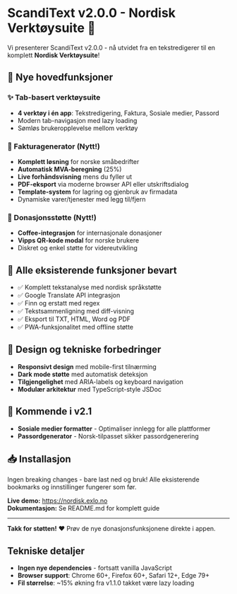 # ScandiText v2.0.0 - Nordisk Verktøysuite 🎉

Vi presenterer ScandiText v2.0.0 - nå utvidet fra en tekstredigerer til en komplett **Nordisk Verktøysuite**!

## 🌟 Nye hovedfunksjoner

### ✨ Tab-basert verktøysuite
- **4 verktøy i én app**: Tekstredigering, Faktura, Sosiale medier, Passord
- Modern tab-navigasjon med lazy loading
- Sømløs brukeropplevelse mellom verktøy

### 📄 Fakturagenerator (Nytt!)
- **Komplett løsning** for norske småbedrifter
- **Automatisk MVA-beregning** (25%)
- **Live forhåndsvisning** mens du fyller ut
- **PDF-eksport** via moderne browser API eller utskriftsdialog
- **Template-system** for lagring og gjenbruk av firmadata
- Dynamiske varer/tjenester med legg til/fjern

### 🙏 Donasjonsstøtte (Nytt!)
- **Coffee-integrasjon** for internasjonale donasjoner
- **Vipps QR-kode modal** for norske brukere
- Diskret og enkel støtte for videreutvikling

## 🔄 Alle eksisterende funksjoner bevart
- ✅ Komplett tekstanalyse med nordisk språkstøtte
- ✅ Google Translate API integrasjon  
- ✅ Finn og erstatt med regex
- ✅ Tekstsammenligning med diff-visning
- ✅ Eksport til TXT, HTML, Word og PDF
- ✅ PWA-funksjonalitet med offline støtte

## 🎨 Design og tekniske forbedringer
- **Responsivt design** med mobile-first tilnærming
- **Dark mode støtte** med automatisk deteksjon
- **Tilgjengelighet** med ARIA-labels og keyboard navigation
- **Modulær arkitektur** med TypeScript-style JSDoc

## 🚀 Kommende i v2.1
- **Sosiale medier formatter** - Optimaliser innlegg for alle plattformer
- **Passordgenerator** - Norsk-tilpasset sikker passordgenerering

## 📥 Installasjon
Ingen breaking changes - bare last ned og bruk! Alle eksisterende bookmarks og innstillinger fungerer som før.

**Live demo:** https://nordisk.exlo.no  
**Dokumentasjon:** Se README.md for komplett guide

---

**Takk for støtten!** ❤️ Prøv de nye donasjonsfunksjonene direkte i appen.

## Tekniske detaljer
- **Ingen nye dependencies** - fortsatt vanilla JavaScript
- **Browser support**: Chrome 60+, Firefox 60+, Safari 12+, Edge 79+
- **Fil størrelse**: ~15% økning fra v1.1.0 takket være lazy loading
